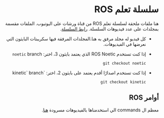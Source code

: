 # <div dir='rtl'>سلسلة تعلم ROS</div>


<div dir='rtl'>هنا ملفات ملحقة لسلسلة تعلم ROS من قناة ورشات على اليوتيوب. الملفات
 مقسمة بمجلدات على عدد فيديوهات السلسلة.
<a href="https://www.youtube.com/playlist?list=PLoGH52eUIHsfz-cz48haqCCMOpMpZyUtq"> رابط السلسلة</a>.

</div>



<div dir='rtl'>
<ul>
<li>
كل فيديو له مجلد مرفق به هنا.المجلدات المرفقة فيها سكريبتات البايثون التي نعرضها في الفيديوهات. 
</li>
<li>

إذا كنت تستخدم ROS Noetic الذي يعتمد بايثون 3، اختر: `noetic` branch

```
git checkout noetic
```



</li>

<li>
إذا كنت تستخدم اصدارًا أقدم يعتمد على بايثون 2، اختر: `kinetic` branch



```
git checkout kinetic
```



</li>

</ul>
</div>


## <div dir='rtl'>أوامر ROS</div>

<div dir='rtl'>
معظم ال commands الي استخدمناها بالفيديوهات مسرودة 
<a href="commands.md"> هنا</a>.
</div>

